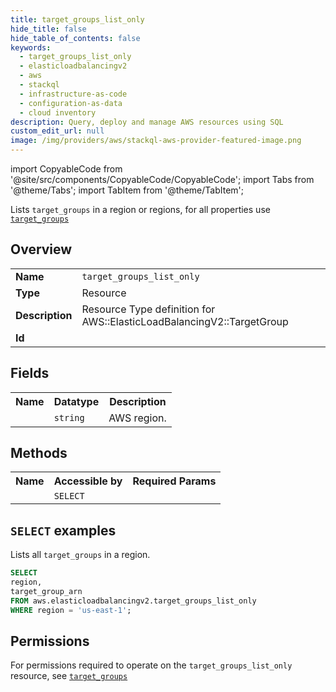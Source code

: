 ```yaml
---
title: target_groups_list_only
hide_title: false
hide_table_of_contents: false
keywords:
  - target_groups_list_only
  - elasticloadbalancingv2
  - aws
  - stackql
  - infrastructure-as-code
  - configuration-as-data
  - cloud inventory
description: Query, deploy and manage AWS resources using SQL
custom_edit_url: null
image: /img/providers/aws/stackql-aws-provider-featured-image.png
---
```


import CopyableCode from '@site/src/components/CopyableCode/CopyableCode';
import Tabs from '@theme/Tabs';
import TabItem from '@theme/TabItem';

Lists <code>target_groups</code> in a region or regions, for all properties use <a href="/providers/aws/serviceName/target_groups/"><code>target_groups</code></a>

## Overview
<table><tbody>
<tr><td><b>Name</b></td><td><code>target_groups_list_only</code></td></tr>
<tr><td><b>Type</b></td><td>Resource</td></tr>
<tr><td><b>Description</b></td><td>Resource Type definition for AWS::ElasticLoadBalancingV2::TargetGroup</td></tr>
<tr><td><b>Id</b></td><td><CopyableCode code="aws.elasticloadbalancingv2.target_groups_list_only" /></td></tr>
</tbody></table>

## Fields
<table><tbody><tr><th>Name</th><th>Datatype</th><th>Description</th></tr><tr><td><CopyableCode code="region" /></td><td><code>string</code></td><td>AWS region.</td></tr>
</tbody></table>

## Methods

<table><tbody>
  <tr>
    <th>Name</th>
    <th>Accessible by</th>
    <th>Required Params</th>
  </tr>
  <tr>
    <td><CopyableCode code="list_resources" /></td>
    <td><code>SELECT</code></td>
    <td><CopyableCode code="region" /></td>
  </tr>
</tbody></table>

## `SELECT` examples
Lists all <code>target_groups</code> in a region.
```sql
SELECT
region,
target_group_arn
FROM aws.elasticloadbalancingv2.target_groups_list_only
WHERE region = 'us-east-1';
```


## Permissions

For permissions required to operate on the <code>target_groups_list_only</code> resource, see <a href="/providers/aws/elasticloadbalancingv2/target_groups/#permissions"><code>target_groups</code></a>

